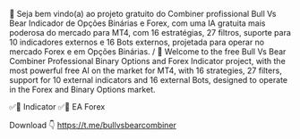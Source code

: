 💎 Seja bem vindo(a) ao projeto gratuito do Combiner profissional Bull Vs Bear Indicador de Opções Binárias e Forex, com uma IA gratuita mais poderosa do mercado para MT4, com 16 estratégias, 27 filtros, suporte para 10 indicadores externos e 16 Bots externos, projetada para operar no mercado Forex e em Opções Binárias.
/
💎 Welcome to the free Bull Vs Bear Combiner Professional Binary Options and Forex Indicator project, with the most powerful free AI on the market for MT4, with 16 strategies, 27 filters, support for 10 external indicators and 16 external Bots, designed to operate in the Forex and Binary Options market.

✅🤖 Indicator
✅🤖 EA Forex

Download 👇
https://t.me/bullvsbearcombiner
